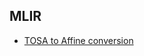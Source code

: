 ## MLIR
 + [TOSA to Affine conversion](https://mvinay.github.io/blob/main/mlir/tosa-to-linalg.md)


